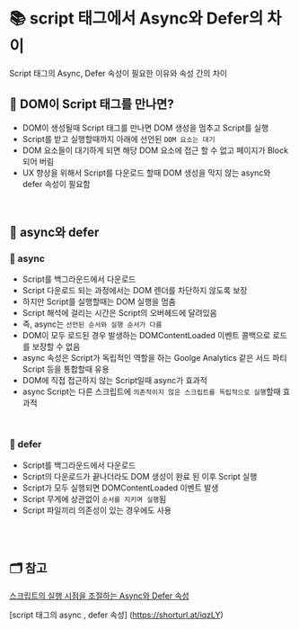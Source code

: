# 📚 script 태그에서 Async와 Defer의 차이
Script 태그의 Async, Defer 속성이 필요한 이유와 속성 간의 차이

## 📖 DOM이 Script 태그를 만나면?
- DOM이 생성될때 Script 태그를 만나면 DOM 생성을 멈추고 Script를 실행
- Script를 받고 실행할때까지 아래에 선언된 `DOM 요소는 대기`
- DOM 요소들이 대기하게 되면 해당 DOM 요소에 접근 할 수 없고 페이지가 Block되어 버림
- UX 향상을 위해서 Script를 다운로드 할때 DOM 생성을 막지 않는 async와 defer 속성이 필요함

</br>

## 📖 async와 defer
### 📍 async
- Script를 백그라운드에서 다운로드
- Script 다운로드 되는 과정에서는 DOM 렌더를 차단하지 않도록 보장
- 하지만 Script를 실행할때는 DOM 실행을 멈춤
- Script 해석에 걸리는 시간은 Script의 오버헤드에 달려있음
- 즉, async는 `선언된 순서와 실행 순서가 다름`
- DOM이 모두 로드된 경우 발생하는 DOMContentLoaded 이벤트 콜백으로 로드를 보장할 수 없음
- async 속성은 Script가 독립적인 역할을 하는 Goolge Analytics 같은 서드 파티 Script 등을 통합할때 유용
- DOM에 직접 접근하지 않는 Script일때 async가 효과적
- async Script는 다른 스크립트에 `의존적이지 않은 스크립트를 독립적으로 실행`할때 효과적

</br> 

### 📍 defer
- Script를 백그라운드에서 다운로드
- Script의 다운로드가 끝나더라도 DOM 생성이 완료 된 이후 Script 실행
- Script가 모두 실행되면 DOMContentLoaded 이벤트 발생
- Script 무게에 상관없이 `순서를 지키며 실행`됨 
- Script 파일끼리 의존성이 있는 경우에도 사용

</br> 


</br>

## 🗂️ 참고
[스크립트의 실행 시점을 조절하는 Async와 Defer 속성](https://wormwlrm.github.io/2021/03/01/Async-Defer-Attributes-of-Script-Tag.html)   

[script 태그의 async , defer 속성] (https://shorturl.at/iqzLY)   

